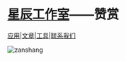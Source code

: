 # [**星辰工作室**](https://schlibra.github.io/Stars-Studios)——赞赏

[应用](https://schlibra.github.io/Stars-Studios/application)|[文章](about:blank)|[工具](about:blank)|[联系我们](about:blank)

![zanshang](https://xhfs0.oss-cn-hangzhou.aliyuncs.com/CA102001/e2859cbea1d047acbf83165f84bc4046.jpg "pic")
